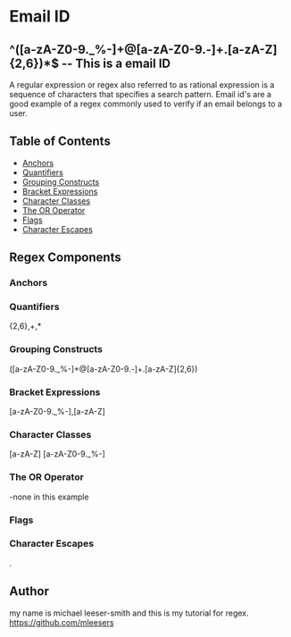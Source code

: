 # Email ID



## ^([a-zA-Z0-9._%-]+@[a-zA-Z0-9.-]+\.[a-zA-Z]{2,6})*$ -- This is a email ID
A regular expression or regex also referred to as rational expression is a sequence of characters that specifies a search pattern. Email id's are a good example of a regex commonly used to verify if an email belongs to a user. 

## Table of Contents

- [Anchors](#anchors)
- [Quantifiers](#quantifiers)
- [Grouping Constructs](#grouping-constructs)
- [Bracket Expressions](#bracket-expressions)
- [Character Classes](#character-classes)
- [The OR Operator](#the-or-operator)
- [Flags](#flags)
- [Character Escapes](#character-escapes)

## Regex Components

### Anchors

### Quantifiers
{2,6},+,*
### Grouping Constructs
([a-zA-Z0-9._%-]+@[a-zA-Z0-9.-]+\.[a-zA-Z]{2,6})
### Bracket Expressions
[a-zA-Z0-9._%-],[a-zA-Z]
### Character Classes
[a-zA-Z] [a-zA-Z0-9._%-]
### The OR Operator
-none in this example
### Flags

### Character Escapes
\.
## Author

my name is michael leeser-smith and this is my tutorial for regex. https://github.com/mleesers
